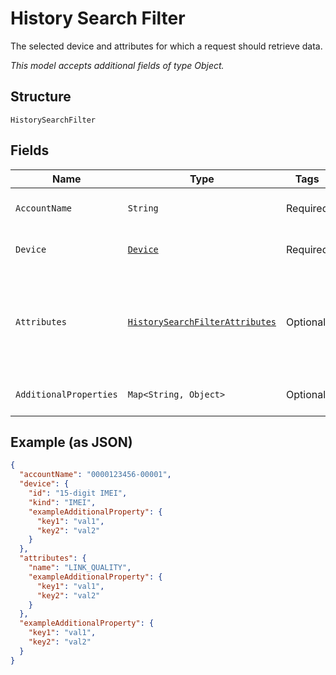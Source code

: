
# History Search Filter

The selected device and attributes for which a request should retrieve data.

*This model accepts additional fields of type Object.*

## Structure

`HistorySearchFilter`

## Fields

| Name | Type | Tags | Description | Getter | Setter |
|  --- | --- | --- | --- | --- | --- |
| `AccountName` | `String` | Required | Account name identifier. | String getAccountName() | setAccountName(String accountName) |
| `Device` | [`Device`](../../doc/models/device.md) | Required | Identifies a particular IoT device. | Device getDevice() | setDevice(Device device) |
| `Attributes` | [`HistorySearchFilterAttributes`](../../doc/models/history-search-filter-attributes.md) | Optional | Streaming RF parameters for which you want to retrieve history data. | HistorySearchFilterAttributes getAttributes() | setAttributes(HistorySearchFilterAttributes attributes) |
| `AdditionalProperties` | `Map<String, Object>` | Optional | - | Object getAdditionalProperty(String key) | additionalProperty(String key, Object value) |

## Example (as JSON)

```json
{
  "accountName": "0000123456-00001",
  "device": {
    "id": "15-digit IMEI",
    "kind": "IMEI",
    "exampleAdditionalProperty": {
      "key1": "val1",
      "key2": "val2"
    }
  },
  "attributes": {
    "name": "LINK_QUALITY",
    "exampleAdditionalProperty": {
      "key1": "val1",
      "key2": "val2"
    }
  },
  "exampleAdditionalProperty": {
    "key1": "val1",
    "key2": "val2"
  }
}
```

